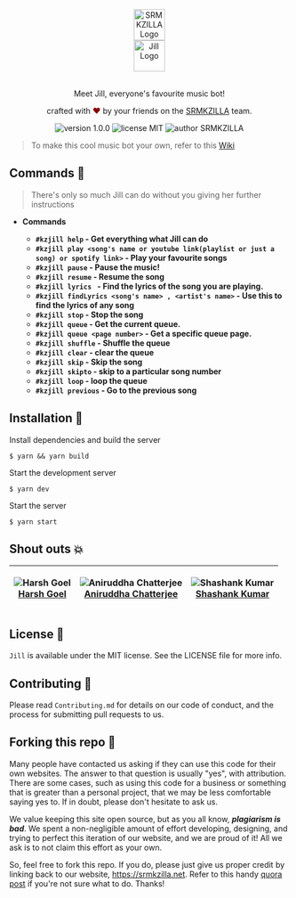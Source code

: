 <div align="center">
  <img alt="SRMKZILLA Logo" src="https://cdn-images-1.medium.com/max/1200/1*V14ZK8_mXQadno4eLtOnIw.png" height="56" />
</div>
<div align="center">
  <img alt="Jill Logo" src="https://buckeyek9.com/wp-content/uploads/2019/08/berkay-gumustekin-ngqyo2AYYnE-unsplash-840x410.jpg" height="56" />
</div>

<br>
<p align="center">
Meet Jill, everyone's favourite music bot!
</p>
<p align="center">
crafted with <span style="color: #8b0000;">&hearts;</span> by your friends on the <a href="https://srmkzilla.net">SRMKZILLA</a> team.
</p>
<p align="center">
    <img src="https://img.shields.io/badge/version-1.0.0-yellowgreen" alt="version 1.0.0"/>
    <img src="https://img.shields.io/badge/license-MIT-brightgreen" alt="license MIT"/>
    <img src="https://img.shields.io/badge/author-SRMKZILLA-orange" alt="author SRMKZILLA"/>
</p>

> To make this cool music bot your own, refer to this [Wiki](https://github.com/srm-kzilla/jack/wiki/Make-Jack-your-own)

## Commands 🔧

> There's only so much Jill can do without you giving her further instructions

- **Commands**

  - **`#kzjill help` - Get everything what Jill can do**
  - **`#kzjill play <song's name or youtube link(playlist or just a song) or spotify link>` - Play your favourite songs**
  - **`#kzjill pause` - Pause the music!**
  - **`#kzjill resume` - Resume the song**
  - **`#kzjill lyrics ` - Find the lyrics of the song you are playing.**
  - **`#kzjill findLyrics <song's name> , <artist's name>` - Use this to find the lyrics of any song**
  - **`#kzjill stop` - Stop the song**
  - **`#kzjill queue` - Get the current queue.**
  - **`#kzjill queue <page number>` - Get a specific queue page.**
  - **`#kzjill shuffle` - Shuffle the queue**
  - **`#kzjill clear` - clear the queue**
  - **`#kzjill skip` - Skip the song**
  - **`#kzjill skipto` - skip to a particular song number**
  - **`#kzjill loop` - loop the queue**
  - **`#kzjill previous` - Go to the previous song**

## Installation 🔧

Install dependencies and build the server

```
$ yarn && yarn build
```

Start the development server

```
$ yarn dev
```

Start the server

```
$ yarn start
```

## Shout outs 💥

| <p align="center">![Harsh Goel](https://github.com/harshgoel05.png?size=128)<br>[Harsh Goel](https://github.com/harshgoel05)</p> | <p align="center">![Aniruddha Chatterjee](https://github.com/ruddha2001.png?size=128)<br>[Aniruddha Chatterjee](https://github.com/ruddha2001)</p> | <p align="center">![Shashank Kumar](https://avatars.githubusercontent.com/u/74819565?s=128)<br>[Shashank Kumar](https://github.com/shawshankkumar)</p> |
| -------------------------------------------------------------------------------------------------------------------------------- | -------------------------------------------------------------------------------------------------------------------------------------------------- | ------------------------------------------------------------------------------------------------------------------------------------------------------ |

## License 📜

`Jill` is available under the MIT license. See the LICENSE file for more info.

## Contributing 🤝

Please read `Contributing.md` for details on our code of conduct, and the process for submitting pull requests to us.

## Forking this repo 🚨

Many people have contacted us asking if they can use this code for their own websites. The answer to that question is usually "yes", with attribution. There are some cases, such as using this code for a business or something that is greater than a personal project, that we may be less comfortable saying yes to. If in doubt, please don't hesitate to ask us.

We value keeping this site open source, but as you all know, _**plagiarism is bad**_. We spent a non-negligible amount of effort developing, designing, and trying to perfect this iteration of our website, and we are proud of it! All we ask is to not claim this effort as your own.

So, feel free to fork this repo. If you do, please just give us proper credit by linking back to our website, https://srmkzilla.net. Refer to this handy [quora post](https://www.quora.com/Is-it-bad-to-copy-other-peoples-code) if you're not sure what to do. Thanks!
